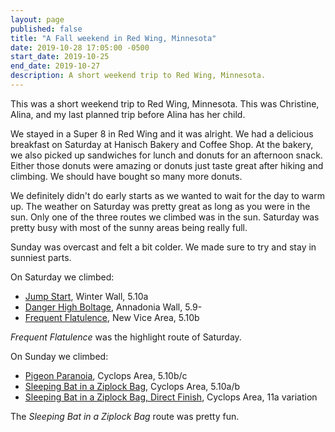 ```yaml
---
layout: page
published: false
title: "A Fall weekend in Red Wing, Minnesota"
date: 2019-10-28 17:05:00 -0500
start_date: 2019-10-25
end_date: 2019-10-27
description: A short weekend trip to Red Wing, Minnesota.
---
```


This was a short weekend trip to Red Wing, Minnesota.
This was Christine, Alina, and my last planned trip before Alina has her child.

We stayed in a Super 8 in Red Wing and it was alright.
We had a delicious breakfast on Saturday at Hanisch Bakery and Coffee Shop.
At the bakery, we also picked up sandwiches for lunch and donuts for an afternoon snack.
Either those donuts were amazing or donuts just taste great after hiking and climbing.
We should have bought so many more donuts.

We definitely didn't do early starts as we wanted to wait for the day to warm up.
The weather on Saturday was pretty great as long as you were in the sun.
Only one of the three routes we climbed was in the sun.
Saturday was pretty busy with most of the sunny areas being really full.

Sunday was overcast and felt a bit colder.
We made sure to try and stay in sunniest parts.

On Saturday we climbed:

- [Jump Start](https://www.mountainproject.com/route/105831469/danger-high-boltage), Winter Wall, 5.10a
- [Danger High Boltage](https://www.mountainproject.com/route/105831469/danger-high-boltage), Annadonia Wall, 5.9-
- [Frequent Flatulence](https://www.mountainproject.com/route/105825974/frequent-flatulence), New Vice Area, 5.10b

_Frequent Flatulence_ was the highlight route of Saturday.

On Sunday we climbed:

- [Pigeon Paranoia](https://www.mountainproject.com/route/105824459/pigeon-paranoia), Cyclops Area, 5.10b/c
- [Sleeping Bat in a Ziplock Bag](https://www.mountainproject.com/route/105824443/sleeping-bat-in-a-ziplock-bag), Cyclops Area, 5.10a/b
- [Sleeping Bat in a Ziplock Bag, Direct Finish](https://www.mountainproject.com/route/105824443/sleeping-bat-in-a-ziplock-bag), Cyclops Area, 11a variation

The _Sleeping Bat in a Ziplock Bag_ route was pretty fun.
